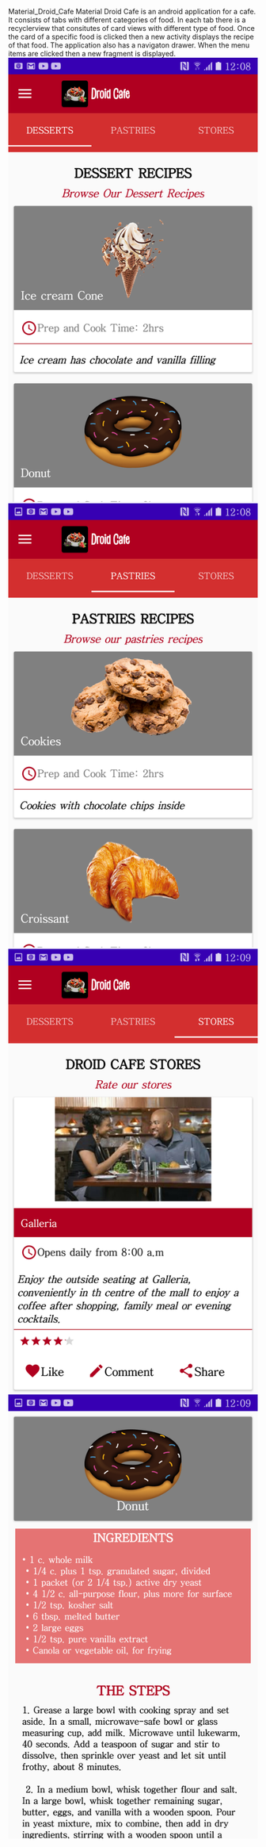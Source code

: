 Material_Droid_Cafe
Material Droid Cafe is an android application for a cafe. 
It consists of tabs with different categories of food. 
In each tab there is a recyclerview that consitutes of card views with different type of food. 
Once the card of a specific food is clicked then a new activity displays the recipe of that food. 
The application also has a navigaton drawer. When the menu items are clicked then a new fragment is displayed.
![](screenshots/droid1.png)
![](screenshots/droi.png)
![](screenshots/droid2.png)
![](screenshots/droid3.png)

